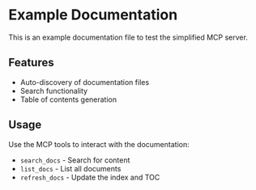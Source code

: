 # Example Documentation

This is an example documentation file to test the simplified MCP server.

## Features

- Auto-discovery of documentation files
- Search functionality
- Table of contents generation

## Usage

Use the MCP tools to interact with the documentation:
- `search_docs` - Search for content
- `list_docs` - List all documents
- `refresh_docs` - Update the index and TOC
